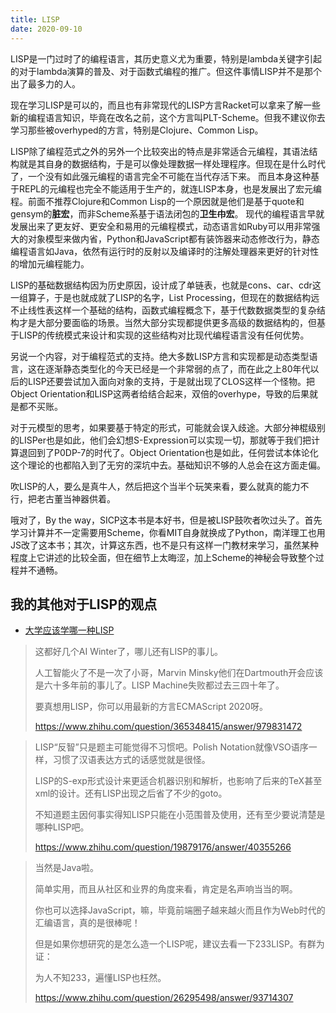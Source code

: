 ```yaml
---
title: LISP
date: 2020-09-10
---
```


LISP是一门过时了的编程语言，其历史意义尤为重要，特别是lambda关键字引起的对于lambda演算的普及、对于函数式编程的推广。但这件事情LISP并不是那个出了最多力的人。

现在学习LISP是可以的，而且也有非常现代的LISP方言Racket可以拿来了解一些新的编程语言知识，毕竟在改名之前，这个方言叫PLT-Scheme。但我不建议你去学习那些被overhyped的方言，特别是Clojure、Common Lisp。

LISP除了编程范式之外的另外一个比较突出的特点是非常适合元编程，其语法结构就是其自身的数据结构，于是可以像处理数据一样处理程序。但现在是什么时代了，一个没有如此强元编程的语言完全不可能在当代存活下来。
而且本身这种基于REPL的元编程也完全不能适用于生产的，就连LISP本身，也是发展出了宏元编程。前面不推荐Clojure和Common Lisp的一个原因就是他们是基于quote和gensym的**脏宏**，而非Scheme系基于语法闭包的**卫生<del>巾</del>宏**。
现代的编程语言早就发展出来了更友好、更安全和易用的元编程模式，动态语言如Ruby可以用非常强大的对象模型来做内省，Python和JavaScript都有装饰器来动态修改行为，静态编程语言如Java，依然有运行时的反射以及编译时的注解处理器来更好的针对性的增加元编程能力。

LISP的基础数据结构因为历史原因，设计成了单链表，也就是cons、car、cdr这一组算子，于是也就成就了LISP的名字，List Processing，但现在的数据结构远不止线性表这样一个基础的结构，函数式编程概念下，基于代数数据类型的复杂结构才是大部分要面临的场景。当然大部分实现都提供更多高级的数据结构的，但基于LISP的传统模式来设计和实现的这些结构对比现代编程语言没有任何优势。

另说一个内容，对于编程范式的支持。绝大多数LISP方言和实现都是动态类型语言，这在逐渐静态类型化的今天已经是一个非常弱的点了，而在此之上80年代以后的LISP还要尝试加入面向对象的支持，于是就出现了CLOS这样一个怪物。把Object Orientation和LISP这两者给结合起来，双倍的overhype，导致的后果就是都不买账。

对于元模型的思考，如果要基于特定的形式，可能就会误入歧途。大部分神棍级别的LISPer也是如此，他们会幻想S-Expression可以实现一切，那就等于我们把计算退回到了P0DP-7的时代了。Object Orientation也是如此，任何尝试本体论化这个理论的也都陷入到了无穷的深坑中去。基础知识不够的人总会在这方面走偏。

吹LISP的人，要么是真牛人，然后把这个当半个玩笑来看，要么就真的能力不行，把老古董当神器供着。

哦对了，By the way，SICP这本书是本好书，但是被LISP鼓吹者吹过头了。首先学习计算并不一定需要用Scheme，你看MIT自身就换成了Python，南洋理工也用JS改了这本书；其次，计算这东西，也不是只有这样一门教材来学习，虽然某种程度上它讲述的比较全面，但在细节上太晦涩，加上Scheme的神秘会导致整个过程并不通畅。


## 我的其他对于LISP的观点

- [大学应该学哪一种LISP](https://zhuanlan.zhihu.com/p/27113046)

> 这都好几个AI Winter了，哪儿还有LISP的事儿。
> 
> 人工智能火了不是一次了小哥，Marvin Minsky他们在Dartmouth开会应该是六十多年前的事儿了。LISP Machine失败都过去三四十年了。
>
> 要真想用LISP，你可以用最新的方言ECMAScript 2020呀。
>
> https://www.zhihu.com/question/365348415/answer/979831472

>LISP“反智”只是题主可能觉得不习惯吧。Polish Notation就像VSO语序一样，习惯了汉语表达方式的话感觉就是很怪。
> 
> LISP的S-exp形式设计来更适合机器识别和解析，也影响了后来的TeX甚至xml的设计。还有LISP出现之后省了不少的goto。
>
> 不知道题主因何事实得知LISP只能在小范围普及使用，还有至少要说清楚是哪种LISP吧。
> 
> https://www.zhihu.com/question/19879176/answer/40355266

> 当然是Java啦。
>
> 简单实用，而且从社区和业界的角度来看，肯定是名声响当当的啊。
> 
> 你也可以选择JavaScript，嘛，毕竟前端圈子越来越火而且作为Web时代的汇编语言，真的是很棒呢！
> 
> 但是如果你想研究的是怎么造一个LISP呢，建议去看一下233LISP。有群为证：
> 
> 为人不知233，遍懂LISP也枉然。
> 
> https://www.zhihu.com/question/26295498/answer/93714307


